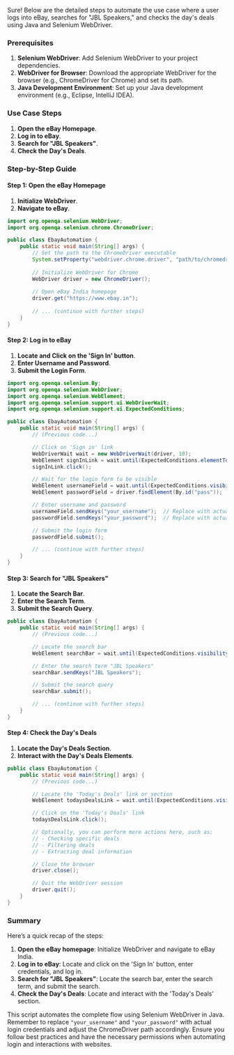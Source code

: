 Sure! Below are the detailed steps to automate the use case where a user logs into eBay, searches for "JBL Speakers," and checks the day's deals using Java and Selenium WebDriver.

### Prerequisites
1. **Selenium WebDriver**: Add Selenium WebDriver to your project dependencies.
2. **WebDriver for Browser**: Download the appropriate WebDriver for the browser (e.g., ChromeDriver for Chrome) and set its path.
3. **Java Development Environment**: Set up your Java development environment (e.g., Eclipse, IntelliJ IDEA).

### Use Case Steps
1. **Open the eBay Homepage**.
2. **Log in to eBay**.
3. **Search for "JBL Speakers"**.
4. **Check the Day's Deals**.

### Step-by-Step Guide

#### Step 1: Open the eBay Homepage
1. **Initialize WebDriver**.
2. **Navigate to eBay**.

```java
import org.openqa.selenium.WebDriver;
import org.openqa.selenium.chrome.ChromeDriver;

public class EbayAutomation {
    public static void main(String[] args) {
        // Set the path to the ChromeDriver executable
        System.setProperty("webdriver.chrome.driver", "path/to/chromedriver"); // Replace with actual path
        
        // Initialize WebDriver for Chrome
        WebDriver driver = new ChromeDriver();
        
        // Open eBay India homepage
        driver.get("https://www.ebay.in");
        
        // ... (continue with further steps)
    }
}
```

#### Step 2: Log in to eBay
1. **Locate and Click on the 'Sign In' button**.
2. **Enter Username and Password**.
3. **Submit the Login Form**.

```java
import org.openqa.selenium.By;
import org.openqa.selenium.WebDriver;
import org.openqa.selenium.WebElement;
import org.openqa.selenium.support.ui.WebDriverWait;
import org.openqa.selenium.support.ui.ExpectedConditions;

public class EbayAutomation {
    public static void main(String[] args) {
        // (Previous code...)

        // Click on 'Sign in' link
        WebDriverWait wait = new WebDriverWait(driver, 10);
        WebElement signInLink = wait.until(ExpectedConditions.elementToBeClickable(By.linkText("Sign in")));
        signInLink.click();

        // Wait for the login form to be visible
        WebElement usernameField = wait.until(ExpectedConditions.visibilityOfElementLocated(By.id("userid")));
        WebElement passwordField = driver.findElement(By.id("pass"));

        // Enter username and password
        usernameField.sendKeys("your_username");  // Replace with actual username
        passwordField.sendKeys("your_password");  // Replace with actual password

        // Submit the login form
        passwordField.submit();

        // ... (continue with further steps)
    }
}
```

#### Step 3: Search for "JBL Speakers"
1. **Locate the Search Bar**.
2. **Enter the Search Term**.
3. **Submit the Search Query**.

```java
public class EbayAutomation {
    public static void main(String[] args) {
        // (Previous code...)

        // Locate the search bar
        WebElement searchBar = wait.until(ExpectedConditions.visibilityOfElementLocated(By.id("gh-ac")));

        // Enter the search term "JBL Speakers"
        searchBar.sendKeys("JBL Speakers");

        // Submit the search query
        searchBar.submit();

        // ... (continue with further steps)
    }
}
```

#### Step 4: Check the Day's Deals
1. **Locate the Day's Deals Section**.
2. **Interact with the Day's Deals Elements**.

```java
public class EbayAutomation {
    public static void main(String[] args) {
        // (Previous code...)

        // Locate the 'Today's Deals' link or section
        WebElement todaysDealsLink = wait.until(ExpectedConditions.visibilityOfElementLocated(By.linkText("Today's Deals")));

        // Click on the 'Today's Deals' link
        todaysDealsLink.click();

        // Optionally, you can perform more actions here, such as:
        // - Checking specific deals
        // - Filtering deals
        // - Extracting deal information

        // Close the browser
        driver.close();

        // Quit the WebDriver session
        driver.quit();
    }
}
```

### Summary
Here’s a quick recap of the steps:
1. **Open the eBay homepage**: Initialize WebDriver and navigate to eBay India.
2. **Log in to eBay**: Locate and click on the 'Sign In' button, enter credentials, and log in.
3. **Search for "JBL Speakers"**: Locate the search bar, enter the search term, and submit the search.
4. **Check the Day's Deals**: Locate and interact with the 'Today's Deals' section.

This script automates the complete flow using Selenium WebDriver in Java. Remember to replace `"your_username"` and `"your_password"` with actual login credentials and adjust the ChromeDriver path accordingly. Ensure you follow best practices and have the necessary permissions when automating login and interactions with websites.